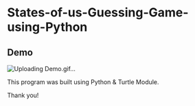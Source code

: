 # States-of-us-Guessing-Game-using-Python

## Demo
![Uploading Demo.gif…]()

This program was built using Python & Turtle Module.

Thank you!

